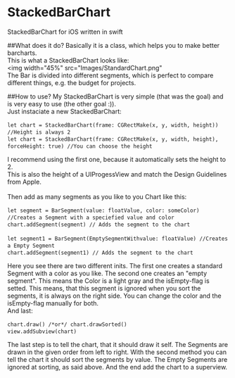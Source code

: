 # StackedBarChart
StackedBarChart for iOS written in swift

##What does it do?
Basically it is a class, which helps you to make better barcharts. <br />
This is what a StackedBarChart looks like: <br />
<img width="45%" src="Images/StandardChart.png"</img> <br/>
The Bar is divided into different segments, which is perfect to compare different things, e.g. the budget for projects.

##How to use?
My StackedBarChart is very simple (that was the goal) and is very easy to use (the other goal :)). <br />
Just instaciate a new StackedBarChart:
```
let chart = StackedBarChart(frame: CGRectMake(x, y, width, height)) //Height is always 2
let chart = StackedBarChart(frame: CGRectMake(x, y, width, height), forceHeight: true) //You can choose the height
```
I recommend using the first one, because it automatically sets the height to 2. <br/>
This is also the height of a UIProgessView and match the Design Guidelines from Apple.
<br/><br/>
Then add as many segments as you like to you Chart like this:
```
let segment = BarSegment(value: floatValue, color: someColor) //Creates a Segment with a speciefied value and color
chart.addSegment(segment) // Adds the segment to the chart

let segment1 = BarSegment(EmptySegmentWithvalue: floatValue) //Creates a Empty Segment
chart.addSegment(segment1) // Adds the segment to the chart
```

Here you see there are two different inits. The first one creates a standard Segment with a color as you like. The second one creates an "empty segment". This means the Color is a light gray and the isEmpty-flag is setted. This means, that this segment is ignored when you sort the segments, it is always on the right side. You can change the color and the isEmpty-flag manually for both. <br/>
And last:
```
chart.draw() /*or*/ chart.drawSorted()
view.addSubview(chart)
```
The last step is to tell the chart, that it should draw it self. The Segments are drawn in the given order from left to right. With the second method you can tell the chart it should sort the segments by value. The Empty Segments are ignored at sorting, as said above. And the end add the chart to a superview.
